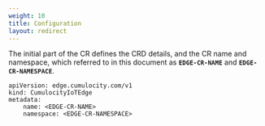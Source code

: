 ```yaml
---
weight: 10
title: Configuration
layout: redirect
---
```


The initial part of the CR defines the CRD details, and the CR name and namespace, which referred to in this document as **`EDGE-CR-NAME`** and **`EDGE-CR-NAMESPACE`**.

```
apiVersion: edge.cumulocity.com/v1  
kind: CumulocityIoTEdge
metadata:
	name: <EDGE-CR-NAME>
	namespace: <EDGE-CR-NAMESPACE>
```
